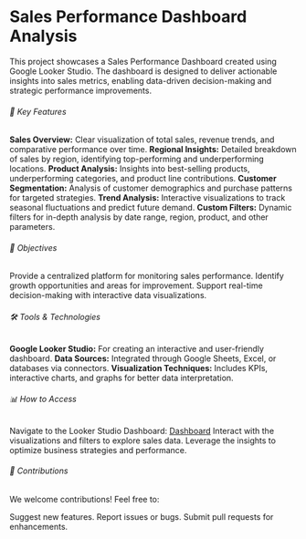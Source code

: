 # Sales Performance Dashboard Analysis
This project showcases a Sales Performance Dashboard created using Google Looker Studio. The dashboard is designed to deliver actionable insights into sales metrics, enabling data-driven decision-making and strategic performance improvements.

###### 🔑 Key Features
**Sales Overview:** Clear visualization of total sales, revenue trends, and comparative performance over time.
**Regional Insights:** Detailed breakdown of sales by region, identifying top-performing and underperforming locations.
**Product Analysis:** Insights into best-selling products, underperforming categories, and product line contributions.
**Customer Segmentation:** Analysis of customer demographics and purchase patterns for targeted strategies.
**Trend Analysis:** Interactive visualizations to track seasonal fluctuations and predict future demand.
**Custom Filters:** Dynamic filters for in-depth analysis by date range, region, product, and other parameters.
###### 🎯 Objectives
Provide a centralized platform for monitoring sales performance.
Identify growth opportunities and areas for improvement.
Support real-time decision-making with interactive data visualizations.
###### 🛠️ Tools & Technologies
**Google Looker Studio:** For creating an interactive and user-friendly dashboard.
**Data Sources:** Integrated through Google Sheets, Excel, or databases via connectors.
**Visualization Techniques:** Includes KPIs, interactive charts, and graphs for better data interpretation.
###### 📊 How to Access
Navigate to the Looker Studio Dashboard: [Dashboard](https://lookerstudio.google.com/reporting/00356edc-da9c-4394-ac42-a4d484a1c19a)
Interact with the visualizations and filters to explore sales data.
Leverage the insights to optimize business strategies and performance.
###### 🤝 Contributions
We welcome contributions! Feel free to:

Suggest new features.
Report issues or bugs.
Submit pull requests for enhancements.
